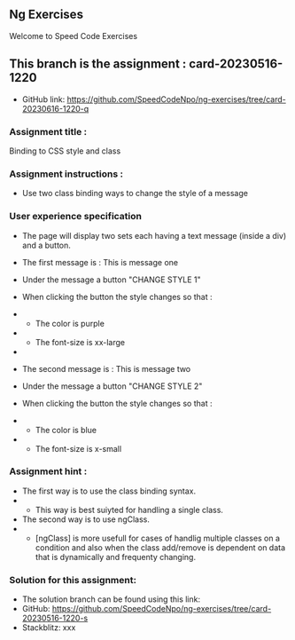 ## Ng Exercises

Welcome to Speed Code Exercises

## This branch is the assignment : card-20230516-1220

- GitHub link: https://github.com/SpeedCodeNpo/ng-exercises/tree/card-20230616-1220-q

### Assignment title :

Binding to CSS style and class

### Assignment instructions :

- Use two class binding ways to change the style of a message

### User experience specification
- The page will display two sets each having a text message (inside a div) and a button.

- The first message is : This is message one
- Under the message a button "CHANGE STYLE 1"
- When clicking the button the style changes so that :
- - The color is purple
- - The font-size is xx-large
-
- The second message is : This is message two
- Under the message a button "CHANGE STYLE 2"
- When clicking the button the style changes so that :
- - The color is blue
- - The font-size is x-small

### Assignment hint :

- The first way is to use the class binding syntax.
- - This way is best suiyted for handling a single class.
- The second way is to use ngClass.
- - [ngClass] is more usefull for cases of handlig multiple classes on a condition and also when the class add/remove is dependent on data that is dynamically and  frequenty changing.

### Solution for this assignment:

- The solution branch can be found using this link:
- GitHub:  https://github.com/SpeedCodeNpo/ng-exercises/tree/card-20230516-1220-s
- Stackblitz:  xxx